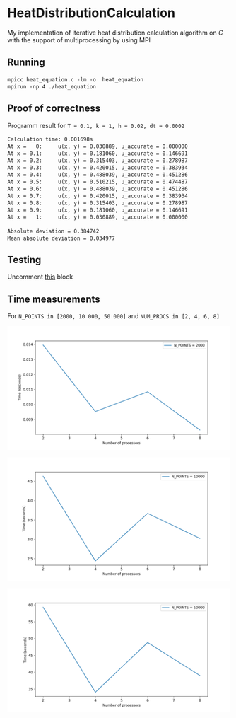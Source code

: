 # HeatDistributionCalculation
My implementation of iterative heat distribution calculation algorithm on _C_ with the support of multiprocessing by using MPI

## Running
```
mpicc heat_equation.c -lm -o  heat_equation
mpirun -np 4 ./heat_equation
```


## Proof of correctness
Programm result for `T = 0.1, k = 1, h = 0.02, dt = 0.0002`

```
Calculation time: 0.001698s
At x =   0:     u(x, y) = 0.030889, u_accurate = 0.000000
At x = 0.1:     u(x, y) = 0.181060, u_accurate = 0.146691
At x = 0.2:     u(x, y) = 0.315403, u_accurate = 0.278987
At x = 0.3:     u(x, y) = 0.420015, u_accurate = 0.383934
At x = 0.4:     u(x, y) = 0.488039, u_accurate = 0.451286
At x = 0.5:     u(x, y) = 0.510215, u_accurate = 0.474487
At x = 0.6:     u(x, y) = 0.488039, u_accurate = 0.451286
At x = 0.7:     u(x, y) = 0.420015, u_accurate = 0.383934
At x = 0.8:     u(x, y) = 0.315403, u_accurate = 0.278987
At x = 0.9:     u(x, y) = 0.181060, u_accurate = 0.146691
At x =   1:     u(x, y) = 0.030889, u_accurate = 0.000000

Absolute deviation = 0.384742
Mean absolute deviation = 0.034977
```

## Testing
Uncomment [this](https://github.com/yudin2109/HeatDistributionCalculation/blob/main/heat_equation.c#L43-L53) block

## Time measurements
For  `N_POINTS in [2000, 10 000, 50 000]` and `NUM_PROCS in [2, 4, 6, 8]`

![alt text](https://github.com/yudin2109/HeatDistributionCalculation/blob/main/measure_plot/times_2000.png)

![alt text](https://github.com/yudin2109/HeatDistributionCalculation/blob/main/measure_plot/times_10K.png)

![alt text](https://github.com/yudin2109/HeatDistributionCalculation/blob/main/measure_plot/times_50K.png)

